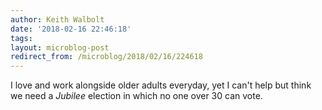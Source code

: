 ```yaml
---
author: Keith Walbolt
date: '2018-02-16 22:46:18'
tags:
layout: microblog-post
redirect_from: /microblog/2018/02/16/224618
---
```


I love and work alongside older adults everyday, yet I can't help but think we need a _Jubilee_ election in which no one over 30 can vote. 
